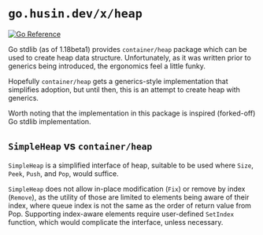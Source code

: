 # `go.husin.dev/x/heap`

[![Go Reference](https://pkg.go.dev/badge/go.husin.dev/x/heap.svg)](https://pkg.go.dev/go.husin.dev/x/heap)

Go stdlib (as of 1.18beta1) provides `container/heap` package which can be used to create heap data structure.
Unfortunately, as it was written prior to generics being introduced, the ergonomics feel a little funky.

Hopefully `container/heap` gets a generics-style implementation that simplifies adoption, but until then, this is an attempt to create heap with generics.

Worth noting that the implementation in this package is inspired (forked-off) Go stdlib implementation.


## `SimpleHeap` vs `container/heap`

`SimpleHeap` is a simplified interface of heap, suitable to be used where `Size`, `Peek`, `Push`, and `Pop`, would suffice.

`SimpleHeap` does not allow in-place modification (`Fix`) or remove by index (`Remove`), as the utility of those are limited to elements being aware of their index, where queue index is not the same as the order of return value from Pop.
Supporting index-aware elements require user-defined `SetIndex` function, which would complicate the interface, unless necessary.
